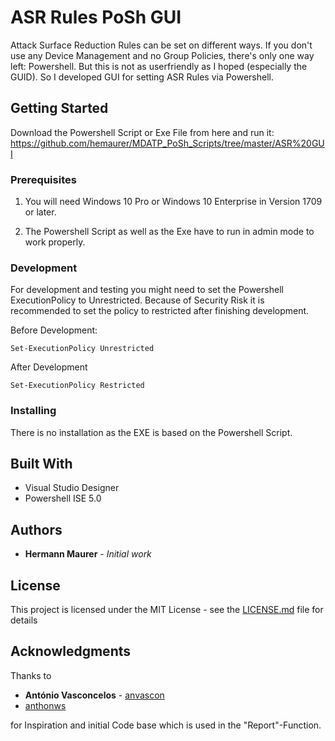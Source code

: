 # ASR Rules PoSh GUI

Attack Surface Reduction Rules can be set on different ways. If you don't use any Device Management and no Group Policies, there's only one way left: Powershell. But this is not as userfriendly as I hoped (especially the GUID). So I developed GUI for setting ASR Rules via Powershell. 

## Getting Started

Download the Powershell Script or Exe File from here and run it: https://github.com/hemaurer/MDATP_PoSh_Scripts/tree/master/ASR%20GUI

### Prerequisites

1. You will need Windows 10 Pro or Windows 10 Enterprise in Version 1709 or later.

2. The Powershell Script as well as the Exe have to run in admin mode to work properly.

### Development
For development and testing you might need to set the Powershell ExecutionPolicy to Unrestricted. Because of Security Risk it is recommended to set the policy to restricted after finishing development.

Before Development:
```
Set-ExecutionPolicy Unrestricted
```

After Development
```
Set-ExecutionPolicy Restricted
```

### Installing

There is no installation as the EXE is based on the Powershell Script.

## Built With

* Visual Studio Designer
* Powershell ISE 5.0


## Authors

* **Hermann Maurer** - *Initial work*

## License

This project is licensed under the MIT License - see the [LICENSE.md](LICENSE.md) file for details

## Acknowledgments
Thanks to
* **António Vasconcelos** - [anvascon](https://github.com/anvascon)
* [anthonws](https://github.com/anthonws)

for Inspiration and initial Code base which is used in the "Report"-Function.
